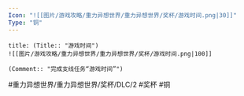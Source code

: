 ```yaml
---
Icon: "![[图片/游戏攻略/重力异想世界/重力异想世界/奖杯/游戏时间.png|30]]"
Type: "铜"
---
```

```ad-common-bronze-trophy
title: (Title:: "游戏时间")
![[图片/游戏攻略/重力异想世界/重力异想世界/奖杯/游戏时间.png|100]]

(Comment:: "完成支线任务“游戏时间”")
```

#重力异想世界/重力异想世界/奖杯/DLC/2 #奖杯 #铜
